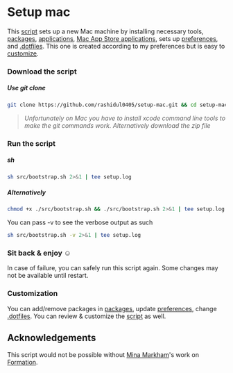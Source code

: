 # Setup mac
This [script](src/bootstrap.sh) sets up a new Mac machine by installing necessary tools, [packages](src/packages), [applications](src/packages/casks), [Mac App Store applications](src/packages/apps), sets up [preferences](src/os), and [.dotfiles](src/.dotfiles). This one is created according to my preferences but is easy to [customize](#customization).


### Download the script
##### Use git clone 
```sh
git clone https://github.com/rashidul0405/setup-mac.git && cd setup-mac
```
> *Unfortunately on Mac you have to install xcode command line tools to make the git commands work. Alternatively download the zip file*


### Run the script
##### sh 
```sh
sh src/bootstrap.sh 2>&1 | tee setup.log
```
##### Alternatively 
```sh
chmod +x ./src/bootstrap.sh && ./src/bootstrap.sh 2>&1 | tee setup.log
```
You can pass -v to see the verbose output as such
```sh
sh src/bootstrap.sh -v 2>&1 | tee setup.log
```


### Sit back & enjoy :relaxed:
In case of failure, you can safely run this script again. Some changes may not be available until restart.


### Customization
You can add/remove packages in [packages](src/packages), update [preferences](src/os), change [.dotfiles](sr/.dotfiles). You can review & customize the [script](src/bootstrap.sh) as well.



## Acknowledgements
This script would not be possible without [Mina Markham](https://twitter.com/MinaMarkham)'s work on [Formation](https://github.com/minamarkham/formation).
